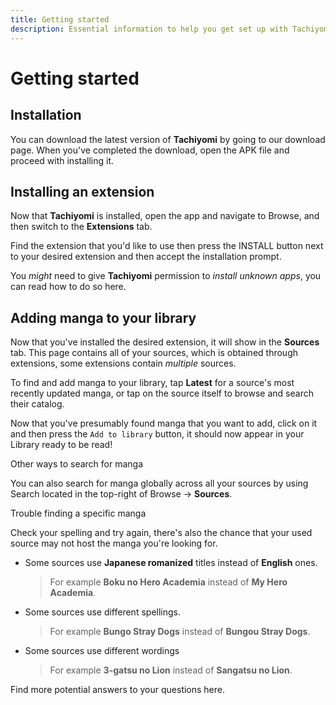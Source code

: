 ```yaml
---
title: Getting started
description: Essential information to help you get set up with Tachiyomi.
---
```


# Getting started

## Installation <a href="#installation" id="installation"></a>

You can download the latest version of **Tachiyomi** by going to our download page.
When you've completed the download, open the APK file and proceed with installing it.

## Installing an extension <a href="#installing-an-extension" id="installing-an-extension"></a>

Now that **Tachiyomi** is installed, open the app and navigate to Browse, and then switch to the **Extensions** tab.

Find the extension that you'd like to use then press the INSTALL button next to your desired extension and then accept the installation prompt.

You _might_ need to give **Tachiyomi** permission to _install unknown apps_, you can read how to do so here.

## Adding manga to your library <a href="#adding-manga-to-your-library" id="adding-manga-to-your-library"></a>

Now that you've installed the desired extension, it will show in the **Sources** tab.
This page contains all of your sources, which is obtained through extensions, some extensions contain _multiple_ sources.

To find and add manga to your library, tap **Latest** for a source's most recently updated manga, or tap on the source itself to browse and search their catalog.

Now that you've presumably found manga that you want to add, click on it and then press the `Add to library` button, it should now appear in your Library ready to be read!

Other ways to search for manga

You can also search for manga globally across all your sources by using Search located in the top-right of Browse → **Sources**.

Trouble finding a specific manga

Check your spelling and try again, there's also the chance that your used source may not host the manga you're looking for.

*   Some sources use **Japanese romanized** titles instead of **English** ones.

    > For example **Boku no Hero Academia** instead of **My Hero Academia**.
*   Some sources use different spellings.

    > For example **Bungo Stray Dogs** instead of **Bungou Stray Dogs**.
*   Some sources use different wordings

    > For example **3-gatsu no Lion** instead of **Sangatsu no Lion**.

Find more potential answers to your questions here.
